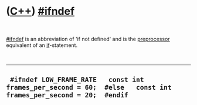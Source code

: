 



 

 

 

 

 

([C++](Cpp.md)) [\#ifndef](CppIfndef.md)
==========================================

 

[\#ifndef](CppIfndef.md) is an abbreviation of 'if not defined' and is
the [preprocessor](CppPreprocessor.md) equivalent of an
[if](CppIf.md)-statement.

 

  ------------------------------------------------------------------------------------------------------------------
  ` #ifndef LOW_FRAME_RATE   const int frames_per_second = 60;  #else   const int frames_per_second = 20;  #endif`
  ------------------------------------------------------------------------------------------------------------------

 

 

 

 

 





 



